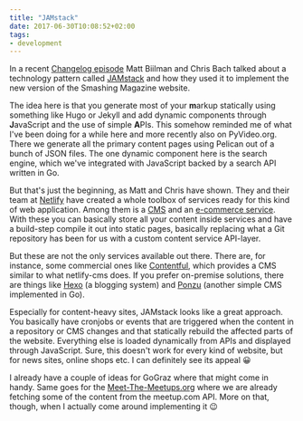 ```yaml
---
title: "JAMstack"
date: 2017-06-30T10:08:52+02:00
tags:
- development
---
```


In a recent [Changelog episode](https://changelog.com/podcast/251) Matt Biilman
and Chris Bach talked about a technology pattern
called [JAMstack](https://jamstack.org) and how they used it to implement the
new version of the Smashing Magazine website.

The idea here is that you generate most of your **m**arkup statically using
something like Hugo or Jekyll and add dynamic components through **J**avaScript
and the use of simple **A**PIs. This somehow reminded me of what I've been doing
for a while here and more recently also on PyVideo.org. There we generate all
the primary content pages using Pelican out of a bunch of JSON files. The one
dynamic component here is the search engine, which we've integrated with
JavaScript backed by a search API written in Go.

But that's just the beginning, as Matt and Chris have shown. They and their team
at [Netlify](https://www.netlify.com/) have created a whole toolbox of services
ready for this kind of web application. Among them is
a [CMS](https://github.com/netlify/netlify-cms) and
an [e-commerce service](https://github.com/netlify/gocommerce). With these you
can basically store all your content inside services and have a build-step
compile it out into static pages, basically replacing what a Git repository has
been for us with a custom content service API-layer.

But these are not the only services available out there. There are, for
instance, some commercial ones like [Contentful](https://contentful.com), which
provides a CMS similar to what netlify-cms does. If you prefer on-premise
solutions, there are things like [Hexo](https://hexo.io/) (a blogging system)
and [Ponzu](https://github.com/ponzu-cms/ponzu) (another simple CMS implemented
in Go).

Especially for content-heavy sites, JAMstack looks like a great approach. You
basically have cronjobs or events that are triggered when the content in a
repository or CMS changes and that statically rebuild the affected parts of the
website. Everything else is loaded dynamically from APIs and displayed through
JavaScript. Sure, this doesn't work for every kind of website, but for news
sites, online shops etc. I can definitely see its appeal 😀

I already have a couple of ideas for GoGraz where that might come in handy. Same
goes for the [Meet-The-Meetups.org](https://meet-the-meetups.org) where we are
already fetching some of the content from the meetup.com API. More on that,
though, when I actually come around implementing it 😉
